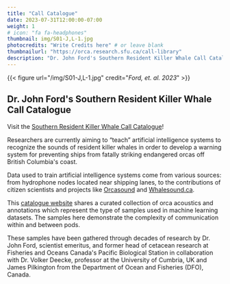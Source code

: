 ```yaml
---
title: "Call Catalogue"
date: 2023-07-31T12:00:00-07:00
weight: 1
# icon: "fa fa-headphones"
thumbnail: img/S01-J,L-1.jpg
photocredits: "Write Credits here" # or leave blank
thumbnailurl: "https://orca.research.sfu.ca/call-library"
description: "Dr. John Ford's Southern Resident Killer Whale Call Catalogue"
---
```

{{< figure url="/img/S01-J,L-1.jpg" credit="_Ford, et. al. 2023_" >}}

## Dr. John Ford\'s Southern Resident Killer Whale Call Catalogue

Visit the [Southern Resident Killer Whale Call Catalogue](https://orca.research.sfu.ca/call-library)!

Researchers are currently aiming to “teach” artificial intelligence systems to recognize the sounds of resident killer whales in order to develop a warning system for preventing ships from fatally striking endangered orcas off British Columbia's coast.

Data used to train artificial intelligence systems come from various sources: from hydrophone nodes located near shipping lanes, to the contributions of citizen scientists and projects like [Orcasound](https://www.orcasound.net) and [Whalesound.ca](https://whalesound.ca).

This [catalogue website](https://orca.research.sfu.ca/call-library) shares a curated collection of orca acoustics and annotations which represent the type of samples used in machine learning datasets. The samples here demonstrate the complexity of communication within and between pods.

These samples have been gathered through decades of research by Dr. John Ford, scientist emeritus, and former head of cetacean research at Fisheries and Oceans Canada's Pacific Biological Station in collaboration with Dr. Volker Deecke, professor at the University of Cumbria, UK and James Pilkington from the Department of Ocean and Fisheries (DFO), Canada.


